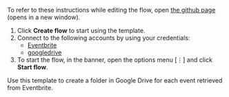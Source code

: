 To refer to these instructions while editing the flow, open [the github page](https://github.com/ot4i/app-connect-templates/tree/master/resources/markdown/Create%20a%20folder%20in%20Google%20Drive%20for%20each%20event%20retrieved%20from%20Eventbrite_instructions.md) (opens in a new window).

1. Click **Create flow** to start using the template.
2. Connect to the following accounts by using your credentials:
   - [Eventbrite](https://www.ibm.com/docs/en/app-connect/saas?topic=apps-eventbrite) 
   - [googledrive](https://www.ibm.com/docs/en/app-connect/saas?topic=apps-google-drive)
3. To start the flow, in the banner, open the options menu [⋮] and click **Start flow**.


Use this template to create a folder in Google Drive for each event retrieved from Eventbrite.




